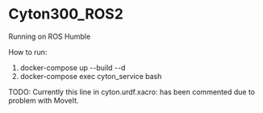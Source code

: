 # Cyton300_ROS2

Running on ROS Humble

How to run:
1. docker-compose up --build --d
2. docker-compose exec cyton_service bash

TODO: Currently this line in cyton.urdf.xacro: <!-- <xacro:cyton_ignition /> --> has been commented due to problem with MoveIt.